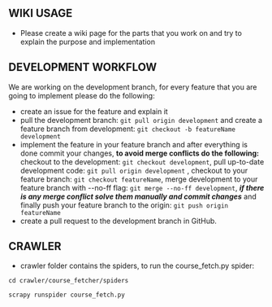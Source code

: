 ## WIKI USAGE

- Please create a wiki page for the parts that you work on and try to explain the purpose and implementation

## DEVELOPMENT WORKFLOW

We are working on the development branch, for every feature that you are going to implement please do the following:
- create an issue for the feature and explain it
- pull the development branch: ```git pull origin development``` and create a feature branch from development: ```git checkout -b featureName development``` 
- implement the feature in your feature branch and after everything is done commit your changes, **to avoid merge conflicts do the following:** checkout to the development: ```git checkout development```, pull up-to-date development code: ```git pull origin development``` , checkout to your feature branch: ```git checkout featureName```, merge development to your feature branch with --no-ff flag: ```git merge --no-ff development```, ***if there is any merge conflict solve them manually and commit changes*** and finally push your feature branch to the origin: ```git push origin featureName```
- create a pull request to the development branch in GitHub.

## CRAWLER

- crawler folder contains the spiders, to run the course_fetch.py spider:

```cd crawler/course_fetcher/spiders```

```scrapy runspider course_fetch.py```
